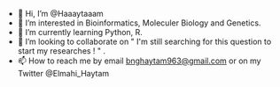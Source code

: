 - 👋 Hi, I’m @Haaaytaaam
- 👀 I’m interested in Bioinformatics, Moleculer Biology and Genetics.
- 🌱 I’m currently learning Python, R. 
- 💞️ I’m looking to collaborate on " I'm still searching for this question to start my researches ! " .
- 📫 How to reach me by email bnghaytam963@gmail.com or on  my Twitter @Elmahi_Haytam

<!---
Haaaytaaam/Haaaytaaam is a ✨ special ✨ repository because its `README.md` (this file) appears on your GitHub profile.
You can click the Preview link to take a look at your changes.
--->
